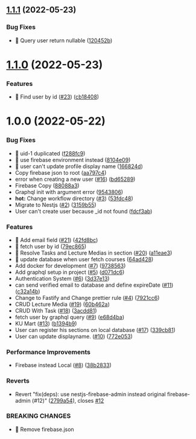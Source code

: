 ## [1.1.1](https://github.com/KUTask/backend/compare/v1.1.0...v1.1.1) (2022-05-23)


### Bug Fixes

* 🐛 Query user return nullable ([120452b](https://github.com/KUTask/backend/commit/120452b73d216b304d9b60c1334be02d2d55fdef))

# [1.1.0](https://github.com/KUTask/backend/compare/v1.0.0...v1.1.0) (2022-05-23)


### Features

* 🎸 Find user by id ([#23](https://github.com/KUTask/backend/issues/23)) ([cb18408](https://github.com/KUTask/backend/commit/cb1840801426f44f83c551501f8eace2e4be3ab7))

# 1.0.0 (2022-05-22)


### Bug Fixes

* 🐛 uid-1 duplicated ([f288fc9](https://github.com/KUTask/backend/commit/f288fc98d036f7577f0c02dc1cf239498cabf8ab))
* 🐛 use firebase environment instead ([8104e09](https://github.com/KUTask/backend/commit/8104e09597bf7a5a487998ec3b5129d890549cfb))
* 🐛 user can't update profile display name ([166824d](https://github.com/KUTask/backend/commit/166824d360e896a5c4c731ca0ba8d8f39fd883f3))
* Copy firebase json to root ([aa797c4](https://github.com/KUTask/backend/commit/aa797c4720fb66e10868e18f7488fde6a7ae403c))
* error when creating a new user ([#16](https://github.com/KUTask/backend/issues/16)) ([bd65289](https://github.com/KUTask/backend/commit/bd6528960e17ff049007d5b6c64c9d7999c89d37))
* Firebase Copy ([88088a3](https://github.com/KUTask/backend/commit/88088a3a8fe0878671dddd61d8ea3b30b7fdc55b))
* Graphql init with argument error ([9543806](https://github.com/KUTask/backend/commit/954380672cb8c0bc327f13976dccb2d93ec3f91d))
* **hot:** Change workflow directory ([#3](https://github.com/KUTask/backend/issues/3)) ([53fdc48](https://github.com/KUTask/backend/commit/53fdc4853777bf7e83769c62b94933df2bb67fba))
* Migrate to Nestjs ([#2](https://github.com/KUTask/backend/issues/2)) ([3159b55](https://github.com/KUTask/backend/commit/3159b55d0892b42b002f2471de57fb16e362fbcc))
* User can't create user because _id not found ([fdcf3ab](https://github.com/KUTask/backend/commit/fdcf3ab4798955afd415119c73978506df5aa82f))


### Features

* 🎸 Add email field ([#21](https://github.com/KUTask/backend/issues/21)) ([42fd8bc](https://github.com/KUTask/backend/commit/42fd8bc610cf5ac8446ab2bb9514f463e601b81a))
* 🎸 fetch user by id ([79ec865](https://github.com/KUTask/backend/commit/79ec86595d6c6d05d78ea4b71d1435ed5c7fb707))
* 🎸 Resolve Tasks and Lecture Medias in section ([#20](https://github.com/KUTask/backend/issues/20)) ([a11eae3](https://github.com/KUTask/backend/commit/a11eae3cb4bb23c5a568195f52993075579e33ea))
* 🎸 update database when user fetch courses ([64ad428](https://github.com/KUTask/backend/commit/64ad42815f15c8d3f05912fe090513cf2524ba26))
* Add docker for development ([#7](https://github.com/KUTask/backend/issues/7)) ([9738563](https://github.com/KUTask/backend/commit/9738563d366138f540179d83c344c993e8df32a8))
* Add graphql setup in project ([#5](https://github.com/KUTask/backend/issues/5)) ([d071dc6](https://github.com/KUTask/backend/commit/d071dc63c7733742325b06132a0ac4679b2b0010))
* Authentication System ([#6](https://github.com/KUTask/backend/issues/6)) ([3d37e13](https://github.com/KUTask/backend/commit/3d37e13015641996d171ee21c2123b75e0f58324))
* can send verified email to database and define expireDate ([#11](https://github.com/KUTask/backend/issues/11)) ([c32a14b](https://github.com/KUTask/backend/commit/c32a14bcfcd0d5e29bf34ff5167c9bc3f198bbf8))
* Change to Fastify and Change prettier rule ([#4](https://github.com/KUTask/backend/issues/4)) ([7921cc6](https://github.com/KUTask/backend/commit/7921cc6dc87055ab01f89c3dd590e3a2d10f501d))
* CRUD Lecture Media ([#19](https://github.com/KUTask/backend/issues/19)) ([60b462a](https://github.com/KUTask/backend/commit/60b462a7a5b8c6d0ad629a31ee29d8810cb57dc8))
* CRUD With Task ([#18](https://github.com/KUTask/backend/issues/18)) ([3acdd81](https://github.com/KUTask/backend/commit/3acdd81812dea9ae10298fe7fe50e2c764e99b38))
* fetch user by graphql query ([#9](https://github.com/KUTask/backend/issues/9)) ([e68d4ba](https://github.com/KUTask/backend/commit/e68d4ba7344eaa88d9990c9b39e96b48ca2dbe25))
* KU Mart ([#13](https://github.com/KUTask/backend/issues/13)) ([b1394b9](https://github.com/KUTask/backend/commit/b1394b99fdcf175ab9311abcdd2e007d70e5d41f))
* User can register his sections on local database ([#17](https://github.com/KUTask/backend/issues/17)) ([339cb81](https://github.com/KUTask/backend/commit/339cb8123e9a049ad326d21d55b3975e37a1aedd))
* User can update displayname. ([#10](https://github.com/KUTask/backend/issues/10)) ([772e053](https://github.com/KUTask/backend/commit/772e053d5d66b29a67251f2f5b1f3e9c402a1bd0))


### Performance Improvements

* Firebase instead Local ([#8](https://github.com/KUTask/backend/issues/8)) ([38b2833](https://github.com/KUTask/backend/commit/38b2833a99e2ce29e309a4598dd723a51bb13a2e))


### Reverts

* Revert "fix(deps): use nestjs-firebase-admin instead original firebase-admin (#12)" ([2799a54](https://github.com/KUTask/backend/commit/2799a548b2a55be75cd690a96f2601822911d90e)), closes [#12](https://github.com/KUTask/backend/issues/12)


### BREAKING CHANGES

* 🧨 Remove firebase.json
